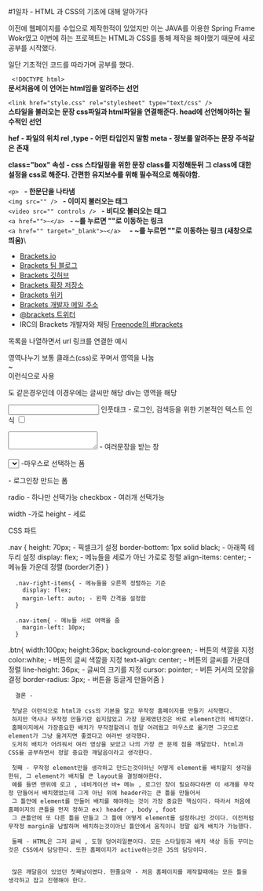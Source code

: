 #1일차 - HTML 과 CSS의 기초에 대해 알아가다

이전에 웹페이지를 수업으로 제작한적이 있었지만 이는 JAVA를 이용한 Spring Frame Wokr였고 이번에 하는 프로젝트는 HTML과 CSS를 통해 제작을 해야했기 때문에 새로 공부를 시작했다.

일단 기초적인 코드를 따라가며 공부를 했다.

 ``` <!DOCTYPE html>``` \
**문서처음에 이 언어는 html임을 알려주는 선언**

```<link href="style.css" rel="stylesheet" type="text/css" />``` \
**스타일을 불러오는 문장 css파일과 html파일을 연결해준다. head에 선언해야하는 필수적인 선언**

**hef - 파일의 위치
rel ,type - 어떤 타입인지 말함
meta - 정보를 알려주는 문장 주석같은 존재**

**class="box" 속성 - css 스타일링을 위한 문장 class를 지정해둔뒤 그 class에 대한 설정을 css로 해준다. 간편한 유지보수를 위해 필수적으로 해줘야함.**

 ```<p> ```  **- 한문단을 나타냄**\
 ```<img src="" /> ``` **- 이미지 불러오는 태그**\
 ```<video src="" controls /> ``` **- 비디오 불러오는 태그**\
 ```<a href="">~</a> ``` **- ~를 누르면 ""로 이동하는 링크**\
 ```<a href="" target="_blank">~</a>  ``` **- ~를 누르면 ""로 이동하는 링크 (새창으로 띄움)**\

<ul>
            <li><a href="http://brackets.io">Brackets.io</a></li>
            <li><a href="http://blog.brackets.io">Brackets 팀 블로그</a></li>
            <li><a href="https://github.com/adobe/brackets">Brackets 깃허브</a></li>
            <li><a href="https://brackets-registry.aboutweb.com">Brackets 확장 저장소</a></li>
            <li><a href="https://github.com/adobe/brackets/wiki">Brackets 위키</a></li>
            <li><a href="https://groups.google.com/forum/#!forum/brackets-dev">Brackets 개발자 메일 주소</a></li>
            <li><a href="https://twitter.com/brackets">@brackets 트위터</a></li>
            <li>IRC의 Brackets 개발자와 채팅 <a href="http://webchat.freenode.net/?channels=brackets&uio=d4">Freenode의 #brackets</a></li>
        </ul>

목록을 나열하면서 url 링크를 연결한 예시


<div> </div> 영역나누기 보통 클래스(css)로 꾸며서 영역을 나눔 
<div class="">~</div> 이런식으로 사용

<span></span>도 같은경우인데 이경우에는 글씨만 해당 div는 영역을 해당


<input type="text" /> 인풋태크 - 로그인, 검색등을 위한 기본적인 텍스트 인식
<input type="checkbox" />

<textarea></textarea> - 여러문장을 받는 창

<select> </select> -마우스로 선택하는 폼

<form> </form> - 로그인창 만드는 폼

radio - 하나만 선택가능
checkbox - 여러개 선택가능

width -가로
height - 세로

CSS 파트

.nav {
        height: 70px; - 픽셀크기 설정
        border-bottom: 1px solid black; - 아래쪽 테두리 설정
        display: flex; - 메뉴들을 세로가 아닌 가로로 정렬
        align-items: center; - 메뉴들 가운데 정렬 (border기준)
      }

      .nav-right-items{ - 메뉴들을 오른쪽 정렬하는 기준
        display: flex;
        margin-left: auto; - 왼쪽 간격을 설정함
      }

      .nav-item{ - 메뉴들 서로 여백을 줌
        margin-left: 10px;
      }


   .btn{
            width:100px;
            height:36px;
            background-color:green; - 버튼의 색깔을 지정
            color:white;  - 버튼의 글씨 색깔을 지정
            text-align: center; - 버튼의 글씨를 가운데 정렬
            line-height: 36px; - 글씨의 크기를 지정
            cursor: pointer; - 버튼 커서의 모양을 결정
            border-radius: 3px; - 버튼을 둥글게 만들어줌
        }
        

      결론 -
      
     첫날은 이런식으로 html과 css의 기본을 알고 무작정 홈페이지를 만들기 시작했다.
     하지만 역시나 무작정 만들기란 쉽지않았고 가장 문제였던것은 바로 element간의 배치였다. 
     홈페이지에서 가장중요한 배치가 무작정할려니 정말 어려웠고 마우스로 옮기면 그곳으로 element가 그냥 옮겨지면 좋겠다고 여러번 생각했다.
     도저히 배치가 어려워서 여러 영상을 보았고 나의 가장 큰 문제 점을 깨달았다. html과 CSS를 공부하면서 정말 중요한 깨달음이라고 생각한다.
     
     첫째 - 무작정 element만을 생각하고 만드는것이아닌 어떻게 element를 배치할지 생각을 한뒤, 그 element가 배치될 큰 layout을 결정해야한다.
     예를 들면 맨위에 로고 , 네비게이션 바+ 메뉴 , 로그인 창이 필요하다하면 이 세개를 무작정 만들어서 배치했었는데 그게 아닌 위에 header라는 큰 틀을 만들어서
     그 틀안에 element를 만들어 배치를 해야하는 것이 가장 중요한 핵심이다. 따라서 처음에 홈페이지의 큰틀을 먼저 정하고 ex) header , body , foot 
     그 큰틀안에 또 다른 틀을 만들고 그 틀에 어떻게 element를 설정하냐인 것이다. 이전처럼 무작정 margin을 남발하며 배치하는것이아닌 틀안에서 움직이니 정말 쉽게 배치가 가능했다.
     
     둘째 - HTML은 그저 글씨 , 도형 덩어리일뿐이다. 모든 스타일링과 배치 색상 등등 꾸미는것은 CSS에서 담당한다. 또한 홈페이지가 active하는것은 JS의 담당이다.
     
     
     많은 깨달음이 있었던 첫째날이였다. 한줄요약 - 처음 홈페이지를 제작할때에는 모든 틀을 생각하고 잡고 진행해야 한다.
     
  
